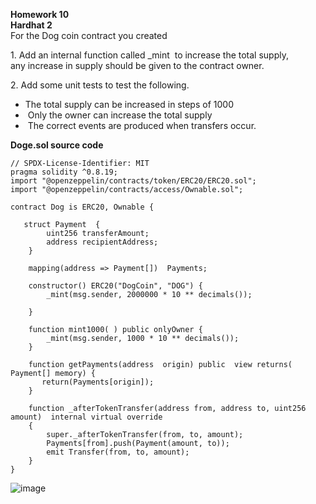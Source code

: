 **Homework 10**  
**Hardhat 2**  
For the Dog coin contract you created  

1\. Add an internal function called \_mint  to increase the total supply,  
any increase in supply should be given to the contract owner.  

2\. Add some unit tests to test the following.  

*   The total supply can be increased in steps of 1000
*    Only the owner can increase the total supply  
*    The correct events are produced when transfers occur.

**Doge.sol source code**
```solidity
// SPDX-License-Identifier: MIT
pragma solidity ^0.8.19;
import "@openzeppelin/contracts/token/ERC20/ERC20.sol";
import "@openzeppelin/contracts/access/Ownable.sol";

contract Dog is ERC20, Ownable {

   struct Payment  {
        uint256 transferAmount;
        address recipientAddress;
    }
 
    mapping(address => Payment[])  Payments;
    
    constructor() ERC20("DogCoin", "DOG") {
        _mint(msg.sender, 2000000 * 10 ** decimals());
        
    }

    function mint1000( ) public onlyOwner {
        _mint(msg.sender, 1000 * 10 ** decimals());
    }
    
    function getPayments(address  origin) public  view returns( Payment[] memory) {
       return(Payments[origin]);
    }
    
    function _afterTokenTransfer(address from, address to, uint256 amount)  internal virtual override
    {
        super._afterTokenTransfer(from, to, amount);
        Payments[from].push(Payment(amount, to));
        emit Transfer(from, to, amount);
    }
}
````

![image](https://raw.githubusercontent.com/sergiotechx/bnbchainzero2hero/main/homework9/operations.PNG)
